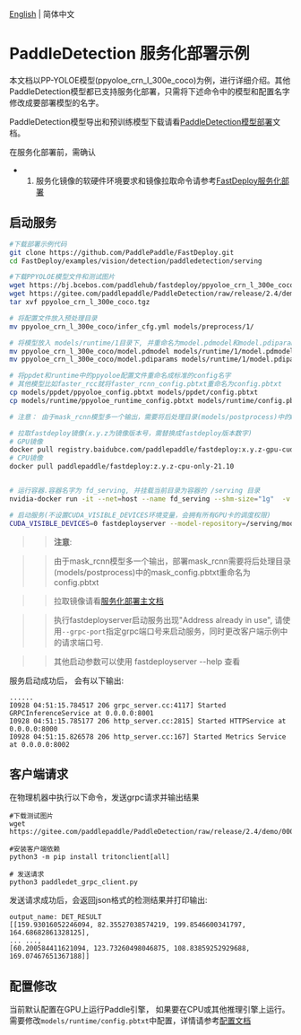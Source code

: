 [English](README.md) | 简体中文
# PaddleDetection 服务化部署示例

本文档以PP-YOLOE模型(ppyoloe_crn_l_300e_coco)为例，进行详细介绍。其他PaddleDetection模型都已支持服务化部署，只需将下述命令中的模型和配置名字修改成要部署模型的名字。

PaddleDetection模型导出和预训练模型下载请看[PaddleDetection模型部署](../README.md)文档。

在服务化部署前，需确认

- 1. 服务化镜像的软硬件环境要求和镜像拉取命令请参考[FastDeploy服务化部署](../../../../../serving/README_CN.md)


## 启动服务

```bash
#下载部署示例代码
git clone https://github.com/PaddlePaddle/FastDeploy.git
cd FastDeploy/examples/vision/detection/paddledetection/serving

#下载PPYOLOE模型文件和测试图片
wget https://bj.bcebos.com/paddlehub/fastdeploy/ppyoloe_crn_l_300e_coco.tgz
wget https://gitee.com/paddlepaddle/PaddleDetection/raw/release/2.4/demo/000000014439.jpg
tar xvf ppyoloe_crn_l_300e_coco.tgz

# 将配置文件放入预处理目录
mv ppyoloe_crn_l_300e_coco/infer_cfg.yml models/preprocess/1/

# 将模型放入 models/runtime/1目录下, 并重命名为model.pdmodel和model.pdiparams
mv ppyoloe_crn_l_300e_coco/model.pdmodel models/runtime/1/model.pdmodel
mv ppyoloe_crn_l_300e_coco/model.pdiparams models/runtime/1/model.pdiparams

# 将ppdet和runtime中的ppyoloe配置文件重命名成标准的config名字
# 其他模型比如faster_rcc就将faster_rcnn_config.pbtxt重命名为config.pbtxt
cp models/ppdet/ppyoloe_config.pbtxt models/ppdet/config.pbtxt
cp models/runtime/ppyoloe_runtime_config.pbtxt models/runtime/config.pbtxt

# 注意： 由于mask_rcnn模型多一个输出，需要将后处理目录(models/postprocess)中的mask_config.pbtxt重命名为config.pbtxt

# 拉取fastdeploy镜像(x.y.z为镜像版本号，需替换成fastdeploy版本数字)
# GPU镜像
docker pull registry.baidubce.com/paddlepaddle/fastdeploy:x.y.z-gpu-cuda11.4-trt8.4-21.10
# CPU镜像
docker pull paddlepaddle/fastdeploy:z.y.z-cpu-only-21.10


# 运行容器.容器名字为 fd_serving, 并挂载当前目录为容器的 /serving 目录
nvidia-docker run -it --net=host --name fd_serving --shm-size="1g"  -v `pwd`/:/serving registry.baidubce.com/paddlepaddle/fastdeploy:x.y.z-gpu-cuda11.4-trt8.4-21.10  bash

# 启动服务(不设置CUDA_VISIBLE_DEVICES环境变量，会拥有所有GPU卡的调度权限)
CUDA_VISIBLE_DEVICES=0 fastdeployserver --model-repository=/serving/models
```
>> **注意**:

>> 由于mask_rcnn模型多一个输出，部署mask_rcnn需要将后处理目录(models/postprocess)中的mask_config.pbtxt重命名为config.pbtxt

>> 拉取镜像请看[服务化部署主文档](../../../../../serving/README_CN.md)

>> 执行fastdeployserver启动服务出现"Address already in use", 请使用`--grpc-port`指定grpc端口号来启动服务，同时更改客户端示例中的请求端口号.

>> 其他启动参数可以使用 fastdeployserver --help 查看

服务启动成功后， 会有以下输出:
```
......
I0928 04:51:15.784517 206 grpc_server.cc:4117] Started GRPCInferenceService at 0.0.0.0:8001
I0928 04:51:15.785177 206 http_server.cc:2815] Started HTTPService at 0.0.0.0:8000
I0928 04:51:15.826578 206 http_server.cc:167] Started Metrics Service at 0.0.0.0:8002
```


## 客户端请求

在物理机器中执行以下命令，发送grpc请求并输出结果
```
#下载测试图片
wget https://gitee.com/paddlepaddle/PaddleDetection/raw/release/2.4/demo/000000014439.jpg

#安装客户端依赖
python3 -m pip install tritonclient[all]

# 发送请求
python3 paddledet_grpc_client.py
```

发送请求成功后，会返回json格式的检测结果并打印输出:
```
output_name: DET_RESULT
[[159.93016052246094, 82.35527038574219, 199.8546600341797, 164.68682861328125],
... ...,
[60.200584411621094, 123.73260498046875, 108.83859252929688, 169.07467651367188]]
```

## 配置修改

当前默认配置在GPU上运行Paddle引擎， 如果要在CPU或其他推理引擎上运行。 需要修改`models/runtime/config.pbtxt`中配置，详情请参考[配置文档](../../../../../serving/docs/zh_CN/model_configuration.md)
